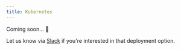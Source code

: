 ```yaml
---
title: Kubernetes
---
```


Coming soon... 🚀

Let us know via [Slack](https://kestra.io/slack) if you're interested in that deployment option.